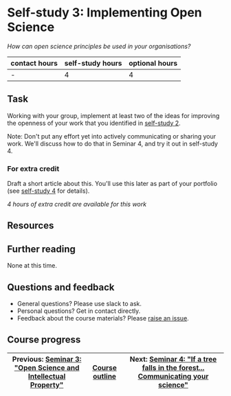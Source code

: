 # Self-study 3: Implementing Open Science
_*How can open science principles be used in your organisations?*_

| contact hours | self-study hours | optional hours |
|---|---|---|
| - | 4 | 4 |

## Task
Working with your group, implement at least two of the ideas for improving the openness of your work that you identified in [self-study 2](../04_selfstudy2/readme.md).

Note: Don't put any effort yet into actively communicating or sharing your work. We'll discuss how to do that in Seminar 4, and try it out in self-study 4.

### For extra credit
Draft a short article about this. You'll use this later as part of your portfolio (see [self-study 4](../08_selfstudy4/readme.md) for details).

_4 hours of extra credit are available for this work_

## Resources

## Further reading
None at this time.

## Questions and feedback
- General questions? Please use slack to ask.
- Personal questions? Get in contact directly.
- Feedback about the course materials? Please [raise an issue](https://github.com/LIKE-ITN/OpenScienceTrainingCourse/issues).


## Course progress
| Previous: [Seminar 3: "Open Science and Intellectual Property"](../05_seminar3/readme.md) | [Course outline](../readme.md#course-outline) | Next: [Seminar 4: "If a tree falls in the forest... Communicating your science"](../07_seminar4/readme.md) |
|---|---|---|
